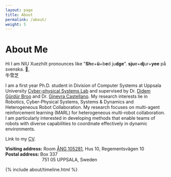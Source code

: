 ```yaml
---
layout: page
title: About
permalink: /about/
weight: 5
---
```


# **About Me**
 
Hi I am NIU <span class="hover">Xuezhi<span class="tooltip">It pronounces like "**Sh**e+**ü**+b**e**d ju**dge**". **sju**e+**dj**ur+**yee** på svenska. </span></span> :wave:,<br>  牛雪芝

I am a first year Ph.D. student in Division of Computer Systems at Uppsala University [Cyber-physical Systems Lab](https://www.it.uu.se/research/group/CPS-Lab) and supervised by Dr. [Didem Gürdür Broo](https://www.uu.se/en/contact-and-organisation/staff?query=N22-649) and Dr. [Ginevra Castellano](https://www.uu.se/en/contact-and-organisation/staff?query=N14-947). My research interests lie in Robotics, Cyber-Physical Systems, Systems & Dynamics and Heterogeneous Robot Collaboration. My research focuses on multi-agent reinforcement learning (MARL) for heterogeneous multi-robot collaboration. I am particularly interested in developing methods that enable teams of robots with diverse capabilities to coordinate effectively in dynamic environments.

<!-- My work addresses challenges such as asymmetric information sharing, decentralized decision-making under uncertainty, and scalable learning architectures.

One of my central aims is to design algorithms that allow robots to adapt their behaviors based on both their own state and the states of others, improving collective performance without requiring centralized control. Current efforts include the exploration of symbiotic learning principles, where mutual benefit and adaptive role assignment are used to enhance team efficiency. Applications of my research include warehouse automation, search and rescue operations, and service robotics in semi-structured environments.

Methodologically, I integrate techniques from deep reinforcement learning, multi-agent systems, and cyber-physical system modeling. I also explore practical issues such as asynchronous reward assignment, energy-aware task planning, and robustness to agent failures. -->

<!-- As a Mechatronics graduate with a strong mechanical background. I have a strong background in designing and developing complex systems that integrate mechanical, electronic and software components. Experienced in interdisciplinary collaboration and leading teams to achieve project milestones. Proficient in C/C++, Matlab, Python. proficient in design and analysis using SolidWorks, AutoCAD, MATLAB, ROS and other software. Expertise in hardware development, 3D printing and PCB design. Fluent in English and Chinese.  -->


Link to my [CV](https://n7729697.github.io/files/CV_NIU_Xuezhi.pdf).


**Visiting address:** Room [ÅNG 105281](https://use.mazemap.com/#v=1&config=uu&zlevel=6&center=17.646873,59.839473&zoom=18&campusid=49&sharepoitype=poi&sharepoi=1000825043), Hus 10, Regementsvägen 10 <br>
**Postal address:** Box 337 <br>
<span style="margin-left: 115px;">751 05 UPPSALA, Sweden</span>

<!-- <div class="row">
{% include about/skills.html title="Programming Skills" source=site.data.programming-skills %}
{% include about/skills.html title="Other Skills" source=site.data.other-skills %}
</div> -->

<div class="row">
{% include about/timeline.html %}
</div>
